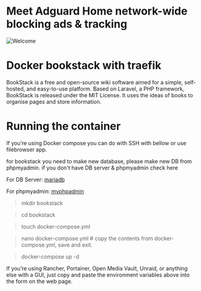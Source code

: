 # Meet Adguard Home network-wide blocking ads & tracking

![Welcome](https://encrypted-tbn0.gstatic.com/images?q=tbn:ANd9GcRnSExt84LkcgzenJevQHk1u1NSHgnQx1SRag&s)

# Docker bookstack with traefik

BookStack is a free and open-source wiki software aimed for a simple, self-hosted, and easy-to-use platform. Based on Laravel, a PHP framework, BookStack is released under the MIT License. It uses the ideas of books to organise pages and store information.
# Running the container

If you’re using Docker compose you can do with SSH with bellow or use filebrowser app.

for bookstack you need to make new database, please make new DB from phpmyadmin. if you don't have DB server & phpmyadmin check here 

For DB Server: [mariadb](https://github.com/ipathum/docker-compose_with_treafik/blob/main/mariadb/README.md)

For phpmyadmin: [myphpadmin](https://github.com/ipathum/docker-compose_with_treafik/blob/main/phpmyadmin/README.md)

> mkdir bookstack

> cd bookstack

> touch docker-compose.yml

> nano docker-compose.yml # copy the contents from docker-compose.yml, save and exit.

> docker-compose up -d

If you’re using Rancher, Portainer, Open Media Vault, Unraid, or anything else with a GUI, just copy and paste the environment variables above into the form on the web page.
